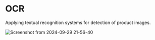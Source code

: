 # OCR
Applying textual recognition systems for detection of product images.

![Screenshot from 2024-09-29 21-56-40](https://github.com/user-attachments/assets/175a613c-3344-49ca-86e2-e4a9a6522c05)


